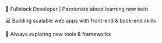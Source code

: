 👋 Fullstack Developer | Passionate about learning new tech

💻 Building scalable web apps with front-end & back-end skills

🚀 Always exploring new tools & frameworks
